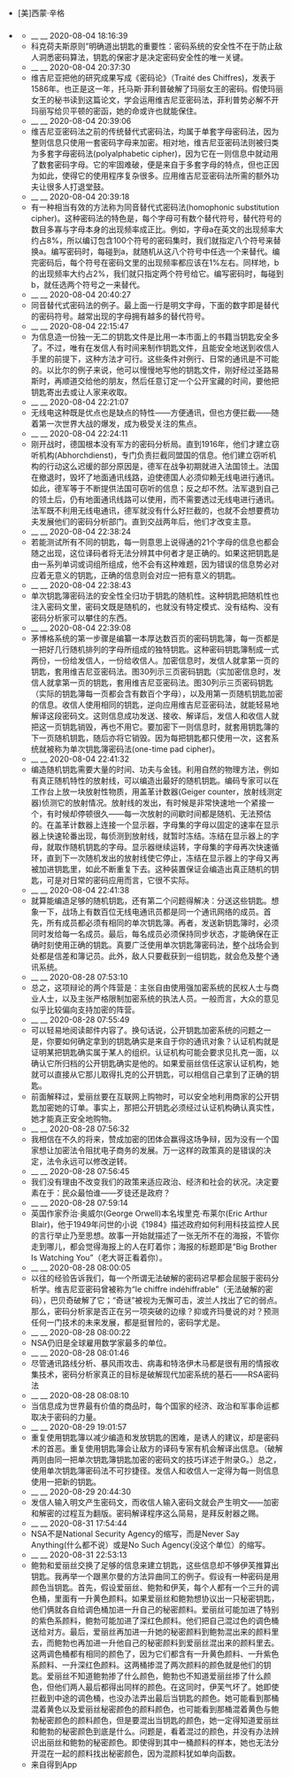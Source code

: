 - [美]西蒙·辛格
- ### 
    - __ __ 2020-08-04 18:16:39
    - 科克荷夫斯原则”明确道出钥匙的重要性：密码系统的安全性不在于防止敌人洞悉密码算法，钥匙的保密才是决定密码安全性的唯一关键。
    - __ __ 2020-08-04 20:37:30
    - 维吉尼亚把他的研究成果写成《密码论》（Traité des Chiffres)，发表于1586年。也正是这一年，托马斯·菲利普破解了玛丽女王的密码。假使玛丽女王的秘书读到这篇论文，学会运用维吉尼亚密码法，菲利普势必解不开玛丽写给贝平顿的密函，她的命或许也就能保住。
    - __ __ 2020-08-04 20:39:06
    - 维吉尼亚密码法之前的传统替代式密码法，均属于单套字母密码法，因为整则信息只使用一套密码字母来加密。相对地，维吉尼亚密码法则被归类为多套字母密码法(polyalphabetic cipher)，因为它在一则信息中就动用了数套密码字母。它的牢固难破，便是来自于多套字母的特点，但也正因为如此，使得它的使用程序复杂很多。应用维吉尼亚密码法所需的额外功夫让很多人打退堂鼓。
    - __ __ 2020-08-04 20:39:18
    - 有一种相当有效的方法称为同音替代式密码法(homophonic substitution cipher)。这种密码法的特色是，每个字母可有数个替代符号，替代符号的数目多寡与字母本身的出现频率成正比。例如，字母a在英文的出现频率大约占8%，所以编订包含100个符号的密码集时，我们就指定八个符号来替换a。编写密码时，每碰到a，就随机从这八个符号中任选一个来替代。编完密码后，每个符号在密码文里的出现频率都应该在1%左右。同样地，b的出现频率大约占2%，我们就只指定两个符号给它。编写密码时，每碰到b，就任选两个符号之一来替代。
    - __ __ 2020-08-04 20:40:27
    - 同音替代式密码法的例子。最上面一行是明文字母，下面的数字即是替代的密码符号。越常出现的字母拥有越多的替代符号。
    - __ __ 2020-08-04 22:15:47
    - 为信息造一份独一无二的钥匙文件是比用一本市面上的书籍当钥匙安全多了。不过，唯有在发信人有时间来制作钥匙文件，且能安全地送到收信人手里的前提下，这种方法才可行。这些条件对例行、日常的通讯是不可能的。以比尔的例子来说，他可以慢慢地写他的钥匙文件，刚好经过圣路易斯时，再顺道交给他的朋友，然后任意订定一个公开宝藏的时间，要他把钥匙寄出去或让人家来收取。
    - __ __ 2020-08-04 22:21:07
    - 无线电这种既是优点也是缺点的特性——方便通讯，但也方便拦截——随着第一次世界大战的爆发，成为极受关注的焦点。
    - __ __ 2020-08-04 22:24:11
    - 刚开战时，德国根本没有军方的密码分析局。直到1916年，他们才建立窃听机构(Abhorchdienst)，专门负责拦截同盟国的信息。他们建立窃听机构的行动这么迟缓的部分原因是，德军在战争初期就进入法国领土。法国在撤退时，毁坏了地面通讯线路，迫使德国人必须仰赖无线电进行通讯。如此，德军等于不断提供法国可窃听的信息；反之却不然。法军退到自己的领土后，仍有地面通讯线路可以使用，而不需要透过无线电进行通讯。法军既不利用无线电通讯，德军就没有什么好拦截的，也就不会想要费功夫发展他们的密码分析部门。直到交战两年后，他们才改变主意。
    - __ __ 2020-08-04 22:38:24
    - 若能测试所有不同的钥匙，每一则意思上说得通的21个字母的信息也都会随之出现，这位译码者将无法分辨其中何者才是正确的。如果这把钥匙是由一系列单词或词组所组成，他不会有这种难题，因为错误的信息势必对应着无意义的钥匙，正确的信息则会对应一把有意义的钥匙。
    - __ __ 2020-08-04 22:38:43
    - 单次钥匙簿密码法的安全性全归功于钥匙的随机性。这种钥匙把随机性也注入密码文里，密码文既是随机的，也就没有特定模式、没有结构、没有密码分析家可以攀住的东西。
    - __ __ 2020-08-04 22:39:08
    - 茅博格系统的第一步骤是编纂一本厚达数百页的密码钥匙簿，每一页都是一把好几行随机排列的字母所组成的独特钥匙。这种密码钥匙簿制成一式两份，一份给发信人，一份给收信人。加密信息时，发信人就拿第一页的钥匙，套用维吉尼亚密码法。图30列示三页密码钥匙（实加密信息时，发信人就拿第一页的钥匙，套用维吉尼亚密码法。图30列示三页密码钥匙（实际的钥匙簿每一页都会含有数百个字母），以及用第一页随机钥匙加密的信息。收信人使用相同的钥匙，逆向应用维吉尼亚密码法，就能轻易地解译这段密码文。这则信息成功发送、接收、解译后，发信人和收信人就把这一页钥匙销毁，再也不用它。要加密下一则信息时，就套用钥匙簿的下一页随机钥匙，随后亦将它销毁。因为每把钥匙都只使用一次，这套系统就被称为单次钥匙簿密码法(one-time pad cipher)。
    - __ __ 2020-08-04 22:41:32
    - 编造随机钥匙需要大量的时间、功夫与金钱。利用自然的物理方法，例如有真正随机特性的放射线，可以编造出最好的随机钥匙。编码专家可以在工作台上放一块放射性物质，用盖革计数器(Geiger counter，放射线测定器)侦测它的放射情况。放射线的发出，有时候是非常快速地一个紧接一个，有时候却停顿很久——每一次放射的间歇时间都是随机、无法预估的。在盖革计数器上连接一个显示器，字母集的字母以固定的速率在显示器上快速轮番出现，每侦测到放射线，就暂时冻结。冻结在显示器上的字母，就取作随机钥匙的字母。显示器继续运转，字母集的字母再次快速循环，直到下一次随机发出的放射线使它停止，冻结在显示器上的字母又再被加进钥匙里，如此不断重复下去。这种装置保证会编造出真正随机的钥匙，可是对日常的密码应用而言，它很不实际。
    - __ __ 2020-08-04 22:41:38
    - 就算能编造足够的随机钥匙，还有第二个问题得解决：分送这些钥匙。想象一下，战场上有数百位无线电通讯员都是同一个通讯网络的成员。首先，所有成员都必须有相同的单次钥匙簿。再者，发送新钥匙簿时，必须同时发给每一名成员。最后，每名成员必须保持同步状态，才能确保在正确时刻使用正确的钥匙。真要广泛使用单次钥匙簿密码法，整个战场会到处都是信差和簿记员。此外，敌人只要截获到一组钥匙，就会危及整个通讯系统。
    - __ __ 2020-08-28 07:53:10
    - 总之，这项辩论的两个阵营是：主张自由使用强加密系统的民权人士与商业人士，以及主张严格限制加密系统的执法人员。一般而言，大众的意见似乎比较偏向支持加密的阵营。
    - __ __ 2020-08-28 07:55:49
    - 可以轻易地阅读邮件内容了。换句话说，公开钥匙加密系统的问题之一是，你要如何确定拿到的钥匙确实是来自于你的通讯对象？认证机构就是证明某把钥匙确实属于某人的组织。认证机构可能会要求见扎克一面，以确认它所归档的公开钥匙确实是他的。如果爱丽丝信任这家认证机构，她就可以直接从它那儿取得扎克的公开钥匙，可以相信自己拿到了正确的钥匙。
    - 前面解释过，爱丽丝要在互联网上购物时，可以安全地利用商家的公开钥匙加密她的订单。事实上，那把公开钥匙必须经过认证机构确认真实性，她才能真正安全地购物。
    - __ __ 2020-08-28 07:56:32
    - 我相信在不久的将来，赞成加密的团体会赢得这场争辩，因为没有一个国家想让加密法令阻扰电子商务的发展。万一这样的政策真的是错误的决定，法令永远可以修改逆转。
    - __ __ 2020-08-28 07:56:45
    - 我们没有理由不改变我们的政策来适应政治、经济和社会的状况。决定要素在于：民众最怕谁——歹徒还是政府？
    - __ __ 2020-08-28 07:59:14
    - 英国作家乔治·奥威尔(George Orwell)本名埃里克·布莱尔(Eric Arthur Blair)，他于1949年问世的小说《1984》描述政府如何利用科技监控人民的言行举止乃至思想。故事一开始就描述了一张无所不在的海报，不管你走到哪儿，都会觉得海报上的人在盯着你；海报的标题即是“Big Brother Is Watching You”（老大哥正看着你）。
    - __ __ 2020-08-28 08:00:05
    - 以往的经验告诉我们，每一个所谓无法破解的密码迟早都会屈服于密码分析学。维吉尼亚密码曾被称为“le chiffre indéhiffrable”（无法破解的密码），巴贝奇破解了它；“奇谜”被视为无懈可击，波兰人找出了它的弱点。那么，密码分析家是否正在另一项突破的边缘？抑或齐玛曼说的对？预测任何一门技术的未来发展，都是挺冒险的，密码学尤是。
    - __ __ 2020-08-28 08:00:22
    - NSA仍旧是全球雇用数学家最多的单位。
    - __ __ 2020-08-28 08:01:46
    - 尽管通讯路线分析、暴风雨攻击、病毒和特洛伊木马都是很有用的情报收集技术，密码分析家真正的目标是破解现代加密系统的基石——RSA密码法
    - __ __ 2020-08-28 08:08:10
    - 当信息成为世界最有价值的商品时，每个国家的经济、政治和军事命运都取决于密码的力量。
    - __ __ 2020-08-29 19:01:57
    - 重复使用钥匙簿以减少编造和发放钥匙的困难，是诱人的建议，却是密码术的首恶。重复使用钥匙簿会让敌方的译码专家有机会解译出信息。（破解两则由同一把单次钥匙簿钥匙加密的密码文的技巧详述于附录G。）总之，使用单次钥匙簿密码法不可抄捷径。发信人和收信人一定得为每一则信息使用一把新的钥匙。
    - __ __ 2020-08-29 20:44:30
    - 发信人输入明文产生密码文，而收信人输入密码文就会产生明文——加密和解密的过程互为翻版。密码解译程序这么简易，是拜反射器之赐。
    - __ __ 2020-08-31 17:54:44
    - NSA不是National Security Agency的缩写，而是Never Say Anything(什么都不说）或是No Such Agency(没这个单位）的缩写。
    - __ __ 2020-08-31 22:53:13
    - 鲍勃和爱丽丝交换了足够的信息来建立钥匙，这些信息却不够伊芙推算出钥匙。我再举一个跟黑尔曼的方法异曲同工的例子。假设有一种密码是用颜色当钥匙。首先，假设爱丽丝、鲍勃和伊芙，每个人都有一个三升的调色桶，里面有一升黄色颜料。如果爱丽丝和鲍勃想协议出一只秘密钥匙，他们俩就各自给调色桶加进一升自己的秘密颜料。爱丽丝可能加进了特别的紫色系颜料，鲍勃可能加进了深红色颜料。他们把自己混过色的调色桶送给对方。最后，爱丽丝再加进一升她的秘密颜料到鲍勃混出来的颜料里去，而鲍勃也再加进一升他自己的秘密颜料到爱丽丝混出来的颜料里去。这两调色桶都有相同的颜色了，因为它们都含有一升黄色颜料、一升紫色系颜料、一升深红色颜料。这两桶掺混了两次颜料的颜色就是他们的钥匙。爱丽丝不知道鲍勃掺了什么颜色，鲍勃也不知道爱丽丝掺了什么颜色，但他们两人最后都得出同样的颜色。在这同时，伊芙气坏了。她即使拦截到中途的调色桶，也没办法弄出最后当钥匙的颜色。她可能看到那桶混着黄色以及爱丽丝秘密颜色的颜料颜色，也可能看到那桶混着黄色与鲍勃秘密颜色的颜料颜色，但是要混出当钥匙的颜色，她一定得知道爱丽丝和鲍勃的秘密颜色到底是什么。问题是，看着混过的颜色，并没有办法辨识出丽丝和鲍勃的秘密颜色。即使得到其中一桶颜料的样本，她也无法分开混在一起的颜料找出秘密颜色，因为混颜料犹如单向函数。
    - 来自得到App
